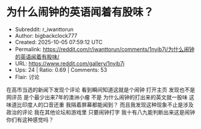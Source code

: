 # 为什么闹钟的英语闻着有股味？

- Subreddit: r_iwanttorun
- Author: bigbackclock777
- Created: 2025-10-05 07:59:12 UTC
- Permalink: https://reddit.com/r/iwanttorun/comments/1nyib7j/为什么闹钟的英语闻着有股味/
- URL: https://www.reddit.com/gallery/1nyib7j
- Ups: 24 | Ratio: 0.69 | Comments: 53
- Flair: 讨论


在高市当选的新闻下发现个评论 看到瞬间知道这就是个闹钟 打开主页
发现也不是网评员 是个最少出来7年的澳洲小瘤 不是
为什么闹钟的打出来的英文就一股味 这味道比印度人的口音还重
我隔着屏幕都能闻到？ 而且我发现这种现象不止是涉及政治的评论
我在其他论坛和游戏里 只要闹钟打字 我十有八九能判断出来这是闹钟
你们有这种感觉吗？

